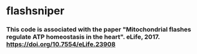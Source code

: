 # flashsniper

### This code is associated with the paper "Mitochondrial flashes regulate ATP homeostasis in the heart". eLife, 2017. https://doi.org/10.7554/eLife.23908
